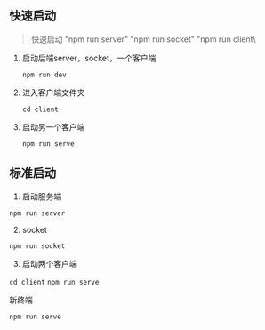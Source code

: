 ## 快速启动

>快速启动
>"npm run server\" \"npm run socket\" \"npm run client\

1. 启动后端server，socket，一个客户端

    `npm run dev`  

2. 进入客户端文件夹
  
    `cd client` 

3. 启动另一个客户端

   `npm run serve` 

## 标准启动

1. 启动服务端

`npm run server`

2. socket

`npm run socket`

3. 启动两个客户端

  `cd client`
  `npm run serve`

  新终端

  `npm run serve`


